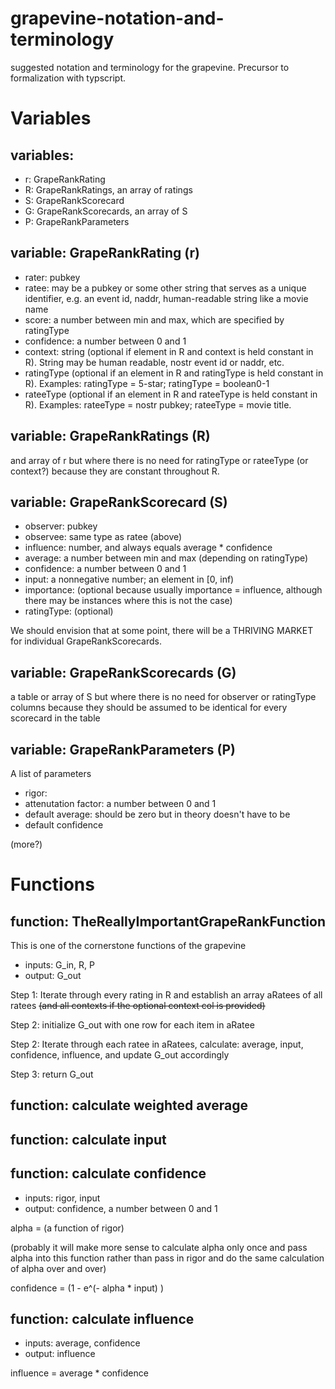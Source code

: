 # grapevine-notation-and-terminology
suggested notation and terminology for the grapevine. Precursor to formalization with typscript.

# Variables

## variables: 
- r: GrapeRankRating
- R: GrapeRankRatings, an array of ratings 
- S: GrapeRankScorecard
- G: GrapeRankScorecards, an array of S
- P: GrapeRankParameters

## variable: GrapeRankRating (r)

- rater: pubkey
- ratee: may be a pubkey or some other string that serves as a unique identifier, e.g. an event id, naddr, human-readable string like a movie name
- score: a number between min and max, which are specified by ratingType
- confidence: a number between 0 and 1
- context: string (optional if element in R and context is held constant in R). String may be human readable, nostr event id or naddr, etc.
- ratingType (optional if an element in R and ratingType is held constant in R). Examples: ratingType = 5-star; ratingType = boolean0-1
- rateeType (optional if an element in R and rateeType is held constant in R). Examples: rateeType = nostr pubkey; rateeType = movie title. 

## variable: GrapeRankRatings (R) 

and array of r but where there is no need for ratingType or rateeType (or context?) because they are constant throughout R. 

## variable: GrapeRankScorecard (S)

- observer: pubkey
- observee: same type as ratee (above)
- influence: number, and always equals average * confidence
- average: a number between min and max (depending on ratingType)
- confidence: a number between 0 and 1
- input: a nonnegative number; an element in [0, inf)
- importance: (optional because usually importance = influence, although there may be instances where this is not the case)
- ratingType: (optional)

We should envision that at some point, there will be a THRIVING MARKET for individual GrapeRankScorecards.

## variable: GrapeRankScorecards (G)

a table or array of S but where there is no need for observer or ratingType columns because they should be assumed to be identical for every scorecard in the table

## variable: GrapeRankParameters (P)

A list of parameters 

- rigor:
- attenutation factor: a number between 0 and 1
- default average: should be zero but in theory doesn't have to be
- default confidence

(more?)

# Functions

## function: TheReallyImportantGrapeRankFunction

This is one of the cornerstone functions of the grapevine

- inputs: G_in, R, P
- output: G_out

Step 1: Iterate through every rating in R and establish an array aRatees of all ratees ~~(and all contexts if the optional context col is provided)~~

Step 2: initialize G_out with one row for each item in aRatee

Step 2: Iterate through each ratee in aRatees, calculate: average, input, confidence, influence, and update G_out accordingly

Step 3: return G_out

## function: calculate weighted average

## function: calculate input

## function: calculate confidence

- inputs: rigor, input
- output: confidence, a number between 0 and 1

alpha = (a function of rigor)

(probably it will make more sense to calculate alpha only once and pass alpha into this function rather than pass in rigor and do the same calculation of alpha over and over)

confidence = (1 - e^(- alpha * input) )

## function: calculate influence

- inputs: average, confidence
- output: influence

influence = average * confidence



